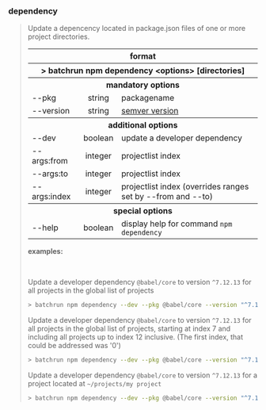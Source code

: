 
### dependency ###
<blockquote>
  <p>Update a depencency located in package.json files of one or more project directories.</p>

  <table border=0 width=100%>
    <tr><th colspan="3"><b>format</b></th></tr>
    <tr><th colspan="3">&gt; batchrun npm dependency &lt;options&gt; [directories]</th></tr>
    <tr><th colspan="3"><b>mandatory options</b></th></tr>
    <tr><td>--pkg</td>
        <td style="text-align:center">string</td>
        <td>packagename</td>
        </tr>
    <tr><td>--version</td>
        <td style="text-align:center">string</td>
        <td><a href="https://docs.npmjs.com/cli/v6/using-npm/semver">semver version</a></td>
        </tr>
    <tr><th colspan="3"><b>additional options</b></th></tr>
    <tr><td>--dev</td>
        <td style="text-align:center">boolean</td>
        <td>update a developer dependency</td>
        </tr>
    <tr><td>--args:from</td>
        <td style="text-align:center">integer</td>
        <td>projectlist index</td>
        </tr>
    <tr><td>--args:to</td>
        <td style="text-align:center">integer</td>
        <td>projectlist index</td>
        </tr>
    <tr><td>--args:index</td>
        <td style="text-align:center">integer</td>
        <td>projectlist index (overrides ranges set by --from and --to)</td>
        </tr>
    <tr><th colspan="3"><b>special options</b></th></tr>
    <tr><td>--help</td>
        <td style="text-align:center">boolean</td>
        <td>display help for command <code>npm dependency</code></td>
        </tr>
  </table>      

  <p><b>examples:</b></p>
  <br />

  <p>
    Update a developer dependency <code>@babel/core</code> to version <code>^7.12.13</code>
    for all projects in the global list of projects

  ```bash
  > batchrun npm dependency --dev --pkg @babel/core --version "^7.12.13"
  ```
  </p>
  <p>
    Update a developer dependency <code>@babel/core</code> to version <code>^7.12.13</code>
    for all projects in the global list of projects, starting at index 7 and including all
    projects up to index 12 inclusive. (The first index, that could be addressed was '0')

  ```bash
  > batchrun npm dependency --dev --pkg @babel/core --version "^7.12.13" --args:from 7 --args:to 12
  ```
  </p>
  <p>
    Update a developer dependency <code>@babel/core</code> to version <code>^7.12.13</code>
    for a project located at <code>~/projects/my project</code>

  ```bash
  > batchrun npm dependency --dev --pkg @babel/core --version "^7.12.13" "~/projects/my project"
  ```
  </p>
</blockquote>

